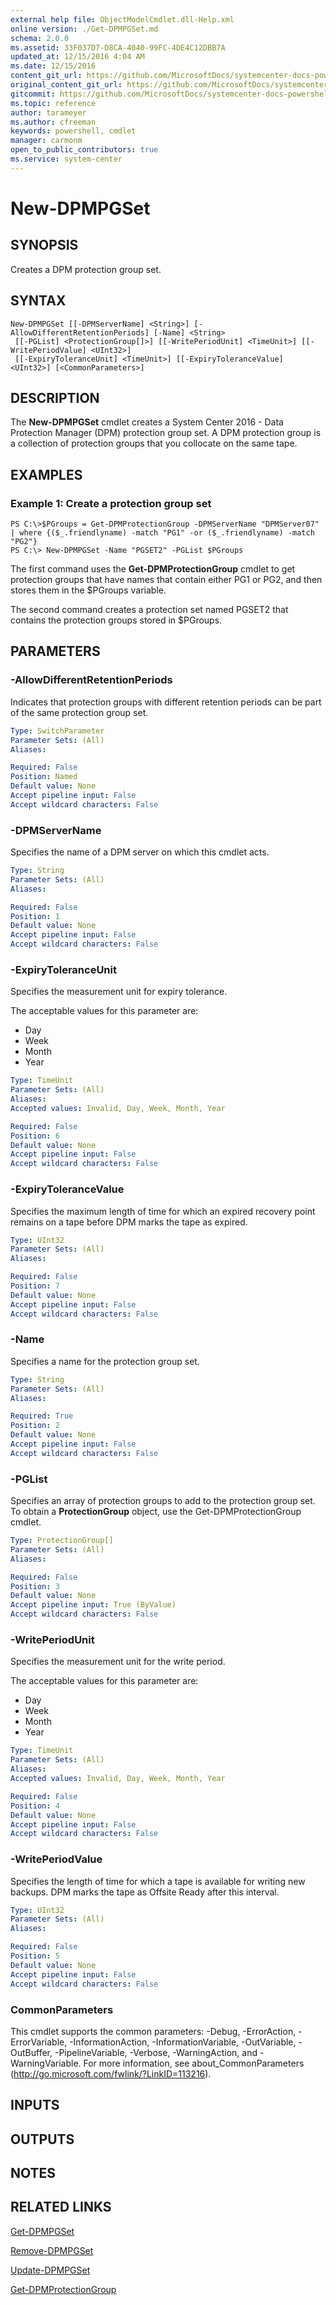 ```yaml
---
external help file: ObjectModelCmdlet.dll-Help.xml
online version: ./Get-DPMPGSet.md
schema: 2.0.0
ms.assetid: 33F037D7-D8CA-4040-99FC-4DE4C12DBB7A
updated_at: 12/15/2016 4:04 AM
ms.date: 12/15/2016
content_git_url: https://github.com/MicrosoftDocs/systemcenter-docs-powershell/blob/master/systemcenter-cmdlets/SystemCenter2016/DataProtectionManager/vlatest/New-DPMPGSet.md
original_content_git_url: https://github.com/MicrosoftDocs/systemcenter-docs-powershell/blob/master/systemcenter-cmdlets/SystemCenter2016/DataProtectionManager/vlatest/New-DPMPGSet.md
gitcommit: https://github.com/MicrosoftDocs/systemcenter-docs-powershell/blob/7df4508c7b907a214e6a8eca76037b06065ef078/systemcenter-cmdlets/SystemCenter2016/DataProtectionManager/vlatest/New-DPMPGSet.md
ms.topic: reference
author: tarameyer
ms.author: cfreeman
keywords: powershell, cmdlet
manager: carmonm
open_to_public_contributors: true
ms.service: system-center
---
```


# New-DPMPGSet

## SYNOPSIS
Creates a DPM protection group set.

## SYNTAX

```
New-DPMPGSet [[-DPMServerName] <String>] [-AllowDifferentRetentionPeriods] [-Name] <String>
 [[-PGList] <ProtectionGroup[]>] [[-WritePeriodUnit] <TimeUnit>] [[-WritePeriodValue] <UInt32>]
 [[-ExpiryToleranceUnit] <TimeUnit>] [[-ExpiryToleranceValue] <UInt32>] [<CommonParameters>]
```

## DESCRIPTION
The **New-DPMPGSet** cmdlet creates a System Center 2016 - Data Protection Manager (DPM) protection group set.
A DPM protection group is a collection of protection groups that you collocate on the same tape.

## EXAMPLES

### Example 1: Create a protection group set
```
PS C:\>$PGroups = Get-DPMProtectionGroup -DPMServerName "DPMServer07" | where {($_.friendlyname) -match "PG1" -or ($_.friendlyname) -match "PG2"} 
PS C:\> New-DPMPGSet -Name "PGSET2" -PGList $PGroups
```

The first command uses the **Get-DPMProtectionGroup** cmdlet to get protection groups that have names that contain either PG1 or PG2, and then stores them in the $PGroups variable.

The second command creates a protection set named PGSET2 that contains the protection groups stored in $PGroups.

## PARAMETERS

### -AllowDifferentRetentionPeriods
Indicates that protection groups with different retention periods can be part of the same protection group set.

```yaml
Type: SwitchParameter
Parameter Sets: (All)
Aliases: 

Required: False
Position: Named
Default value: None
Accept pipeline input: False
Accept wildcard characters: False
```

### -DPMServerName
Specifies the name of a DPM server on which this cmdlet acts.

```yaml
Type: String
Parameter Sets: (All)
Aliases: 

Required: False
Position: 1
Default value: None
Accept pipeline input: False
Accept wildcard characters: False
```

### -ExpiryToleranceUnit
Specifies the measurement unit for expiry tolerance.

The acceptable values for this parameter are:

- Day 
- Week 
- Month 
- Year

```yaml
Type: TimeUnit
Parameter Sets: (All)
Aliases: 
Accepted values: Invalid, Day, Week, Month, Year

Required: False
Position: 6
Default value: None
Accept pipeline input: False
Accept wildcard characters: False
```

### -ExpiryToleranceValue
Specifies the maximum length of time for which an expired recovery point remains on a tape before DPM marks the tape as expired.

```yaml
Type: UInt32
Parameter Sets: (All)
Aliases: 

Required: False
Position: 7
Default value: None
Accept pipeline input: False
Accept wildcard characters: False
```

### -Name
Specifies a name for the protection group set.

```yaml
Type: String
Parameter Sets: (All)
Aliases: 

Required: True
Position: 2
Default value: None
Accept pipeline input: False
Accept wildcard characters: False
```

### -PGList
Specifies an array of protection groups to add to the protection group set.
To obtain a **ProtectionGroup** object, use the Get-DPMProtectionGroup cmdlet.

```yaml
Type: ProtectionGroup[]
Parameter Sets: (All)
Aliases: 

Required: False
Position: 3
Default value: None
Accept pipeline input: True (ByValue)
Accept wildcard characters: False
```

### -WritePeriodUnit
Specifies the measurement unit for the write period.

The acceptable values for this parameter are:

- Day 
- Week 
- Month 
- Year

```yaml
Type: TimeUnit
Parameter Sets: (All)
Aliases: 
Accepted values: Invalid, Day, Week, Month, Year

Required: False
Position: 4
Default value: None
Accept pipeline input: False
Accept wildcard characters: False
```

### -WritePeriodValue
Specifies the length of time for which a tape is available for writing new backups.
DPM marks the tape as Offsite Ready after this interval.

```yaml
Type: UInt32
Parameter Sets: (All)
Aliases: 

Required: False
Position: 5
Default value: None
Accept pipeline input: False
Accept wildcard characters: False
```

### CommonParameters
This cmdlet supports the common parameters: -Debug, -ErrorAction, -ErrorVariable, -InformationAction, -InformationVariable, -OutVariable, -OutBuffer, -PipelineVariable, -Verbose, -WarningAction, and -WarningVariable. For more information, see about_CommonParameters (http://go.microsoft.com/fwlink/?LinkID=113216).

## INPUTS

## OUTPUTS

## NOTES

## RELATED LINKS

[Get-DPMPGSet](xref:SystemCenter2016/DataProtectionManager/vlatest/Get-DPMPGSet.md)

[Remove-DPMPGSet](xref:SystemCenter2016/DataProtectionManager/vlatest/Remove-DPMPGSet.md)

[Update-DPMPGSet](xref:SystemCenter2016/DataProtectionManager/vlatest/Update-DPMPGSet.md)

[Get-DPMProtectionGroup](xref:SystemCenter2016/DataProtectionManager/vlatest/Get-DPMProtectionGroup.md)

